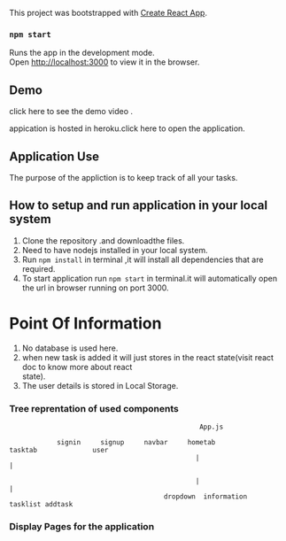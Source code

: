 This project was bootstrapped with [Create React App](https://github.com/facebook/create-react-app).



### `npm start`

Runs the app in the development mode.<br />
Open [http://localhost:3000](http://localhost:3000) to view it in the browser.

## Demo 

click here to see the demo video .<br />

appication is hosted in heroku.click here to open the application.

## Application Use

The purpose of the appliction is to keep track of all your tasks.

## How to setup and run application in your local system
1. Clone the repository .and downloadthe files.<br />
2. Need to have nodejs installed in your local system.<br />
3. Run ```npm install``` in terminal ,it will install all dependencies that are required.<br />
4. To start application run ```npm start``` in terminal.it will automatically open the url in 
   browser running on port 3000.


# Point Of Information
 1. No database is used here.
 2. when new task is added it will just stores in the react state(visit react doc to know more about react    
    state).
 3. The user details is stored in Local Storage. 


### Tree reprentation of used components

                                                    App.js 
 
                signin     signup     navbar     hometab                  tasktab              user       
                                                   |                         |
                                                                               
                                                   |                         |
                                           dropdown  information      tasklist addtask

### Display Pages for the application
